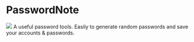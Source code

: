 # PasswordNote
![](https://github.com/Deali-Axy/PasswordNote/blob/master/Resource/Icon.png?raw=true)
A useful password tools. Easily to generate random passwords and save your accounts &amp; passwords.
